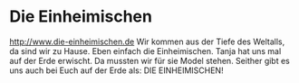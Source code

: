 # Die Einheimischen
http://www.die-einheimischen.de
Wir kommen aus der Tiefe des Weltalls, da sind wir zu Hause. Eben einfach die Einheimischen. Tanja hat uns mal auf der Erde erwischt. Da mussten wir für sie Model stehen. Seither gibt es uns auch bei Euch auf der Erde als: DIE EINHEIMISCHEN!
